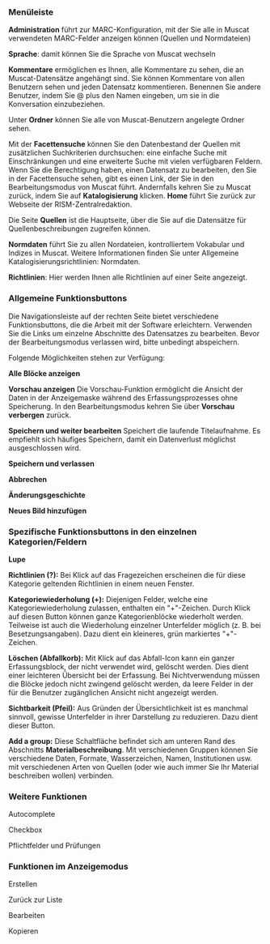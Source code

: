 ### Menüleiste  

**Administration** führt zur MARC-Konfiguration, mit der Sie alle in Muscat verwendeten MARC-Felder anzeigen können (Quellen und Normdateien)

**Sprache**: damit können Sie die Sprache von Muscat wechseln  
  
**Kommentare** ermöglichen es Ihnen, alle Kommentare zu sehen, die an Muscat-Datensätze angehängt sind. Sie können Kommentare von allen Benutzern sehen und jeden Datensatz kommentieren. Benennen Sie andere Benutzer, indem Sie @ plus den Namen eingeben, um sie in die Konversation einzubeziehen.

Unter **Ordner** können Sie alle von Muscat-Benutzern angelegte Ordner sehen.

Mit der **Facettensuche** können Sie den Datenbestand der Quellen mit zusätzlichen Suchkriterien durchsuchen: eine einfache Suche mit Einschränkungen und eine erweiterte Suche mit vielen verfügbaren Feldern. Wenn Sie die Berechtigung haben, einen Datensatz zu bearbeiten, den Sie in der Facettensuche sehen, gibt es einen Link, der Sie in den Bearbeitungsmodus von Muscat führt. Andernfalls kehren Sie zu Muscat zurück, indem Sie auf **Katalogisierung** klicken. **Home** führt Sie zurück zur Webseite der RISM-Zentralredaktion.

Die Seite **Quellen** ist die Hauptseite, über die Sie auf die Datensätze für Quellenbeschreibungen zugreifen können.

**Normdaten** führt Sie zu allen Nordateien, kontrolliertem Vokabular und Indizes in Muscat. Weitere Informationen finden Sie unter Allgemeine Katalogisierungsrichtlinien: Normdaten.

**Richtlinien**: Hier werden Ihnen alle Richtlinien auf einer Seite angezeigt.

  

### Allgemeine Funktionsbuttons

Die Navigationsleiste auf der rechten Seite bietet verschiedene Funktionsbuttons, die die Arbeit mit der Software erleichtern. Verwenden Sie die Links um einzelne Abschnitte des Datensatzes zu bearbeiten. Bevor der Bearbeitungsmodus verlassen wird, bitte unbedingt abspeichern.

Folgende Möglichkeiten stehen zur Verfügung:

**Alle Blöcke anzeigen**

**Vorschau anzeigen** Die Vorschau-Funktion ermöglicht die Ansicht der Daten in der Anzeigemaske während des Erfassungsprozesses ohne Speicherung. In den Bearbeitungsmodus kehren Sie über **Vorschau verbergen** zurück.

**Speichern und weiter bearbeiten** Speichert die laufende Titelaufnahme. Es empfiehlt sich häufiges Speichern, damit ein Datenverlust möglichst ausgeschlossen wird.

**Speichern und verlassen**

**Abbrechen**  

  

**Änderungsgeschichte**

**Neues Bild hinzufügen**

  

### Spezifische Funktionsbuttons in den einzelnen Kategorien/Feldern

**Lupe**

**Richtlinien (?):** Bei Klick auf das Fragezeichen erscheinen die für diese Kategorie geltenden Richtlinien in einem neuen Fenster.

**Kategoriewiederholung (+):** Diejenigen Felder, welche eine Kategoriewiederholung zulassen, enthalten ein "+"-Zeichen. Durch Klick auf diesen Button können ganze Kategorienblöcke wiederholt werden. Teilweise ist auch die Wiederholung einzelner Unterfelder möglich (z. B. bei Besetzungsangaben). Dazu dient ein kleineres, grün markiertes "+"-Zeichen.

**Löschen (Abfallkorb):** Mit Klick auf das Abfall-Icon kann ein ganzer Erfassungsblock, der nicht verwendet wird, gelöscht werden. Dies dient einer leichteren Übersicht bei der Erfassung. Bei Nichtverwendung müssen die Blöcke jedoch nicht zwingend gelöscht werden, da leere Felder in der für die Benutzer zugänglichen Ansicht nicht angezeigt werden.

**Sichtbarkeit (Pfeil):** Aus Gründen der Übersichtlichkeit ist es manchmal sinnvoll, gewisse Unterfelder in ihrer Darstellung zu reduzieren. Dazu dient dieser Button.

**Add a group:** Diese Schaltfläche befindet sich am unteren Rand des Abschnitts **Materialbeschreibung**. Mit verschiedenen Gruppen können Sie verschiedene Daten, Formate, Wasserzeichen, Namen, Institutionen usw. mit verschiedenen Arten von Quellen (oder wie auch immer Sie Ihr Material beschreiben wollen) verbinden.

  

### Weitere Funktionen
Autocomplete  
  
Checkbox  
  
Pflichtfelder und Prüfungen  
  
  
  

### Funktionen im Anzeigemodus
Erstellen  
  
Zurück zur Liste  
  
Bearbeiten  
  
Kopieren